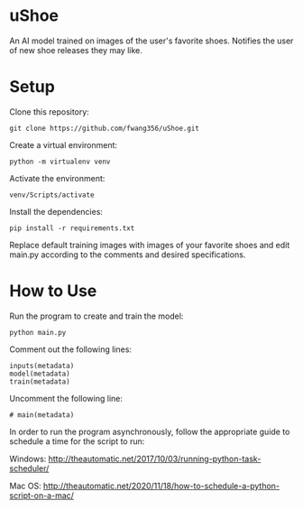 # uShoe
An AI model trained on images of the user's favorite shoes. Notifies the user of new shoe releases they may like.

# Setup
Clone this repository:
```
git clone https://github.com/fwang356/uShoe.git
```
Create a virtual environment:
```
python -m virtualenv venv
```
Activate the environment:
```
venv/Scripts/activate
```
Install the dependencies:
```
pip install -r requirements.txt
```
Replace default training images with images of your favorite shoes and edit main.py according to the comments and desired specifications.

# How to Use
Run the program to create and train the model:
```
python main.py
```
Comment out the following lines:
```
inputs(metadata)
model(metadata)
train(metadata)
```
Uncomment the following line:
```
# main(metadata)
```
In order to run the program asynchronously, follow the appropriate guide to schedule a time for the script to run:

Windows: http://theautomatic.net/2017/10/03/running-python-task-scheduler/

Mac OS: http://theautomatic.net/2020/11/18/how-to-schedule-a-python-script-on-a-mac/
